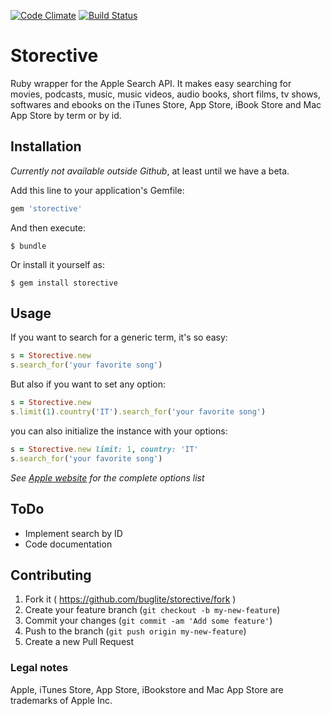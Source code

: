 [![Code Climate](https://codeclimate.com/github/buglite/storective/badges/gpa.svg)](https://codeclimate.com/github/buglite/storective)
[![Build Status](https://travis-ci.org/3rror/storective.svg?branch=master)](https://travis-ci.org/3rror/storective)

# Storective

Ruby wrapper for the Apple Search API. It makes easy searching for movies,
podcasts, music, music videos, audio books, short films, tv shows, softwares
and ebooks on the iTunes Store, App Store, iBook Store and Mac App Store by term
or by id.

## Installation

*Currently not available outside Github*, at least until we have a beta.

Add this line to your application's Gemfile:

```ruby
gem 'storective'
```

And then execute:

    $ bundle

Or install it yourself as:

    $ gem install storective

## Usage

If you want to search for a generic term, it's so easy:

```ruby
s = Storective.new
s.search_for('your favorite song')
```

But also if you want to set any option:

```ruby
s = Storective.new
s.limit(1).country('IT').search_for('your favorite song')
```

you can also initialize the instance with your options:

```ruby
s = Storective.new limit: 1, country: 'IT'
s.search_for('your favorite song')
```
*See [Apple website](https://www.apple.com/itunes/affiliates/resources/documentation/itunes-store-web-service-search-api.html) for the complete options list*

## ToDo
* Implement search by ID
* Code documentation

## Contributing

1. Fork it ( https://github.com/buglite/storective/fork )
2. Create your feature branch (`git checkout -b my-new-feature`)
3. Commit your changes (`git commit -am 'Add some feature'`)
4. Push to the branch (`git push origin my-new-feature`)
5. Create a new Pull Request

### Legal notes

Apple, iTunes Store, App Store, iBookstore and Mac App Store are trademarks of
Apple Inc.

